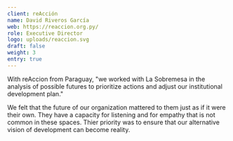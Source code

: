 ```yaml
---
client: reAcción
name: David Riveros García
web: https://reaccion.org.py/
role: Executive Director
logo: uploads/reaccion.svg
draft: false
weight: 3
entry: true
---
```


With reAccion from Paraguay, "we worked with La Sobremesa in the analysis of possible futures to prioritize actions and adjust our institutional development plan."

We felt that the future of our organization mattered to them just as if it were their own. They have a capacity for listening and for empathy that is not common in these spaces. Thier priority was to ensure that our alternative vision of development can become reality.